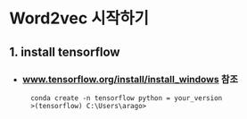 # Word2vec 시작하기

## 1. install tensorflow
- ### www.tensorflow.org/install/install_windows 참조
  <pre><code>  conda create -n tensorflow python = your_version
    >(tensorflow) C:\Users\arago>
  </code></pre>
